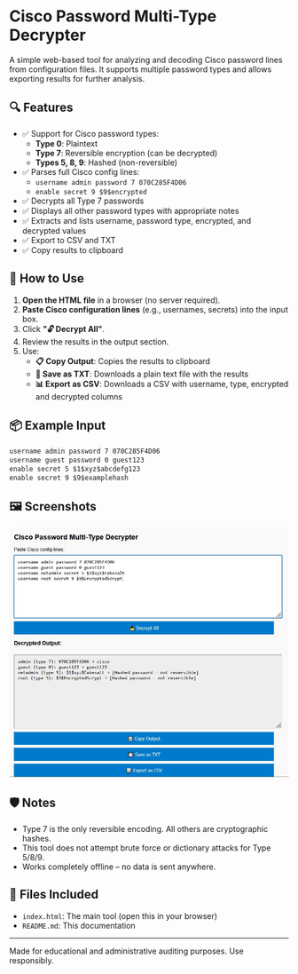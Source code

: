 # Cisco Password Multi-Type Decrypter

A simple web-based tool for analyzing and decoding Cisco password lines from configuration files. It supports multiple password types and allows exporting results for further analysis.

## 🔍 Features

- ✅ Support for Cisco password types:
  - **Type 0**: Plaintext
  - **Type 7**: Reversible encryption (can be decrypted)
  - **Types 5, 8, 9**: Hashed (non-reversible)
- ✅ Parses full Cisco config lines:
  - `username admin password 7 070C285F4D06`
  - `enable secret 9 $9$encrypted`
- ✅ Decrypts all Type 7 passwords
- ✅ Displays all other password types with appropriate notes
- ✅ Extracts and lists username, password type, encrypted, and decrypted values
- ✅ Export to CSV and TXT
- ✅ Copy results to clipboard

## 🚀 How to Use

1. **Open the HTML file** in a browser (no server required).
2. **Paste Cisco configuration lines** (e.g., usernames, secrets) into the input box.
3. Click **"🔓 Decrypt All"**.
4. Review the results in the output section.
5. Use:
   - **📋 Copy Output**: Copies the results to clipboard
   - **💾 Save as TXT**: Downloads a plain text file with the results
   - **📊 Export as CSV**: Downloads a CSV with username, type, encrypted and decrypted columns

## 📦 Example Input
```
username admin password 7 070C285F4D06
username guest password 0 guest123
enable secret 5 $1$xyz$abcdefg123
enable secret 9 $9$examplehash
```
## 🖼️ Screenshots

![App Screenshot](screenshot/screen.jpg)

## 🛡 Notes
- Type 7 is the only reversible encoding. All others are cryptographic hashes.
- This tool does not attempt brute force or dictionary attacks for Type 5/8/9.
- Works completely offline – no data is sent anywhere.

## 📁 Files Included
- `index.html`: The main tool (open this in your browser)
- `README.md`: This documentation

---
Made for educational and administrative auditing purposes. Use responsibly.
